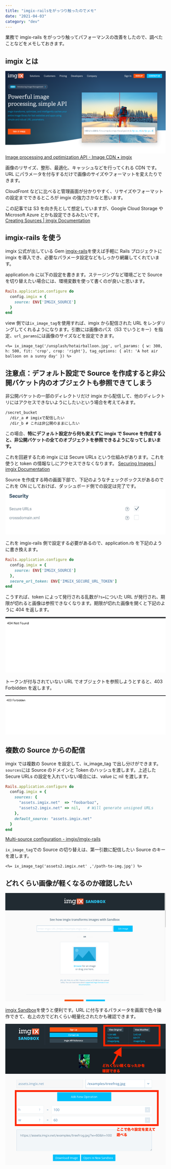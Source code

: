 ```yaml
---
title: "imgix-railsをがっつり触ったのでメモ"
date: "2021-04-03"
category: "dev"
---
```


業務で imgix-rails をがっつり触ってパフォーマンスの改善をしたので、調べたことなどをメモしておきます。

## imgix とは

![](image1.png)
[Image processing and optimization API - Image CDN • imgix](https://www.imgix.com/)

画像のリサイズ、整形、最適化、キャッシュなどを行ってくれる CDN です。
URL にパラメータを付与するだけで画像のサイズやフォーマットを変えたりできます。

CloudFront などに比べると管理画面が分かりやすく、リサイズやフォーマットの設定までできるところが imgix の強力さかなと思います。

この記事では S3 を向き先として想定していますが、Google Cloud Storage や Microsoft Azure とかも設定できるみたいです。  
[Creating Sources | imgix Documentation](https://docs.imgix.com/setup/creating-sources)

## imgix-rails を使う

imgix 公式が出している Gem [imgix-rails](https://github.com/imgix/imgix-rails)を使えば手軽に Rails プロジェクトに imgix を導入でき、必要なパラメータ設定などもしっかり網羅してくれています。

application.rb に以下の設定を書きます。ステージングなど環境ごとで Source を切り替えたい場合には、環境変数を使って書くのが良いと思います。

```rb:application.rb
Rails.application.configure do
  config.imgix = {
    source: ENV['IMGIX_SOURCE']
  }
end
```

view 側では`ix_image_tag`を使用すれば、imgix から配信された URL をレンダリングしてくれるようになります。引数には画像のパス（S3 でいうとキー）を指定、`url_params`には画像のサイズなどを設定できます。

```erb
<%= ix_image_tag('/unsplash/hotairballoon.jpg', url_params: { w: 300, h: 500, fit: 'crop', crop: 'right'}, tag_options: { alt: 'A hot air balloon on a sunny day' }) %>
```

## 注意点：デフォルト設定で Source を作成すると非公開バケット内のオブジェクトも参照できてしまう

非公開バケットの一部のディレクトリだけ imgix から配信して、他のディレクトリにはアクセスできないようにしたいという場合を考えてみます。

```shell
/secret_bucket
  /dir_a # imgixで配信したい
  /dir_b # これは非公開のままにしたい
```

この場合、**特にデフォルト設定から何も変えずに imgix で Source を作成すると、非公開バケットの全てのオブジェクトを参照できるようになってしまいます。**

これを回避するため imgix には Secure URLs という仕組みがあります。これを使うと token の情報なしにアクセスできなくなります。
[Securing Images | imgix Documentation](https://docs.imgix.com/setup/securing-images#expiring-urls)

Source を作成する時の画面下部で、下記のようなチェックボックスがあるのでこれを ON にしておけば、ダッシュボード側での設定は完了です。
![](image2.png)

これを imgix-rails 側で設定する必要があるので、application.rb を下記のように書き換えます。

```rb:application.rb
Rails.application.configure do
  config.imgix = {
    source: ENV['IMGIX_SOURCE']
  },
  secure_url_token: ENV['IMGIX_SECURE_URL_TOKEN']
end
```

こうすれば、token によって発行される乱数が`?s=`についた URL が発行され、期限が切れると画像は参照できなくなります。期限が切れた画像を開くと下記のように 404 を返します。

![](image3.png)

トークンが付与されていない URL でオブジェクトを参照しようとすると、403 Forbidden を返します。

![](image4.png)

## 複数の Source からの配信

imgix では複数の Source を設定して、ix_image_tag で出し分けができます。`sources`には Source のドメインと Token のハッシュを渡します。上述した Secure URLs の設定を入れていない場合には、value に nil を渡します。

```rb:application.rb
Rails.application.configure do
  config.imgix = {
    sources: {
      "assets.imgix.net"  => "foobarbaz",
      "assets2.imgix.net" => nil,   # Will generate unsigned URLs
    },
    default_source: "assets.imgix.net"
  }
end
```

[Multi-source configuration - imgix/imgix-rails](https://github.com/imgix/imgix-rails#multi-source-configuration)

`ix_image_tag`での Source の切り替えは、第一引数に配信したい Source のキーを渡します。

```erb
<%= ix_image_tag('assets2.imgix.net' ,'/path-to-img.jpg') %>
```

## どれくらい画像が軽くなるのか確認したい

![](image5.png)

[imgix Sandbox](https://sandbox.imgix.com/create)を使うと便利です。URL に付与するパラメータを画面で色々操作できて、右上の方でどれくらい軽量化されたかも確認できます。

![](image6.png)
